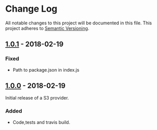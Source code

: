 # Change Log
All notable changes to this project will be documented in this file.
This project adheres to [Semantic Versioning](http://semver.org/).

## [1.0.1] - 2018-02-19

### Fixed
* Path to package.json in index.js

## [1.0.0] - 2018-02-19
Initial release of a S3 provider.

### Added
* Code,tests and travis build.

[1.0.1]: https://github.com/koopjs/koop-provider-s3-select/compare/v1.0.0...v1.0.1
[1.0.0]: https://github.com/koopjs/koop-provider-s3-select.git/releases/tag/v1.0.0